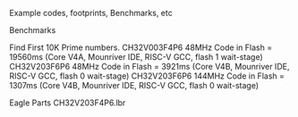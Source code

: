 Example codes, footprints, Benchmarks, etc

Benchmarks

Find First 10K Prime numbers.
CH32V003F4P6 48MHz Code in Flash = 19560ms (Core V4A, Mounriver IDE, RISC-V GCC, flash 1 wait-stage)
CH32V203F6P6 48MHz Code in Flash = 3921ms (Core V4B, Mounriver IDE, RISC-V GCC, flash 0 wait-stage)
CH32V203F6P6 144MHz Code in Flash = 1307ms (Core V4B, Mounriver IDE, RISC-V GCC, flash 0 wait-stage)

Eagle Parts
CH32V203F4P6.lbr
